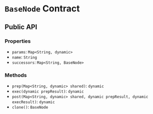 # `BaseNode` Contract

## Public API

### Properties

- `params`: `Map<String, dynamic>`
- `name`: `String`
- `successors`: `Map<String, BaseNode>`

### Methods

- `prep(Map<String, dynamic> shared)`: `dynamic`
- `exec(dynamic prepResult)`: `dynamic`
- `post(Map<String, dynamic> shared, dynamic prepResult, dynamic execResult)`: `dynamic`
- `clone()`: `BaseNode`
